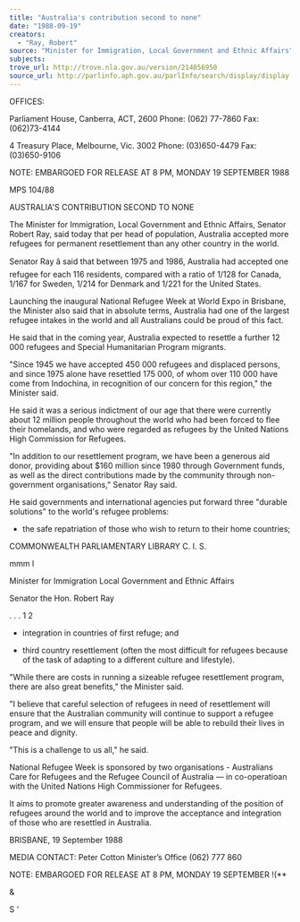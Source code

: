 ```yaml
---
title: "Australia's contribution second to none"
date: "1988-09-19"
creators:
  - "Ray, Robert"
source: "Minister for Immigration, Local Government and Ethnic Affairs"
subjects:
trove_url: http://trove.nla.gov.au/version/214056950
source_url: http://parlinfo.aph.gov.au/parlInfo/search/display/display.w3p;query=Id%3A%22media/pressrel/HPR08017545%22
---
```


 OFFICES:

 Parliament House,  Canberra, ACT, 2600  Phone: (062) 77-7860  Fax: (062)73-4144

 4 Treasury Place,  Melbourne, Vic. 3002  Phone: (03)650-4479  Fax: (03)650-9106

 NOTE: EMBARGOED FOR RELEASE AT 8 PM, MONDAY 19 SEPTEMBER 1988 

 MPS 104/88

 AUSTRALIA'S CONTRIBUTION SECOND TO NONE

 The Minister for Immigration,  Local Government and Ethnic  Affairs,  Senator Robert Ray, said today that per head of  population, Australia accepted more refugees for permanent  resettlement than any other country in the world.

 Senator Ray â said that between 1975 and 1986, Australia had  accepted one refugee for each 116 residents, compared with a  ratio of 1/128 for Canada, 1/167 for Sweden, 1/214 for Denmark  and 1/221 for the United States.

 Launching the inaugural National Refugee Week at World Expo in  Brisbane, the Minister also said that in absolute terms,   Australia had one of the largest refugee intakes in the world and  all Australians could be proud of this fact.

 He said that in the coming year, Australia expected to resettle a  further 12 000 refugees and Special Humanitarian Program  migrants.

 "Since 1945 we have accepted 450 000 refugees and displaced  persons,  and since 1975 alone have resettled 175 000, of whom  over 110 000 have come from Indochina, in recognition of our  concern for this region," the Minister said.

 He said it was a serious indictment of our age that there were  currently about 12 million people throughout the world who had  been forced to flee their homelands,  and who were regarded as  refugees by the United Nations High Commission for Refugees.

 "In addition to our resettlement program, we have been a generous  aid donor, providing about $160 million since 1980 through  Government funds,  as well as the direct contributions made by the  community through non-government organisations," Senator Ray  said.

 He said governments and international agencies put forward three  "durable solutions" to the world's refugee problems:

 - the safe repatriation of those who wish to return to their home  countries;

 COMMONWEALTH   PARLIAMENTARY LIBRARY  C. I. S.

 mmm l

 Minister for  Immigration  Local Government  and Ethnic Affairs

 Senator the Hon. Robert Ray

 . . . 1 2

 - integration in countries of first refuge; and

 - third country resettlement (often the most difficult for  refugees because of the task of adapting to a different culture  and lifestyle).

 "While there are costs in running a sizeable refugee resettlement  program, there are also great benefits," the Minister said.

 "I believe that careful selection of refugees in need of  resettlement will ensure that the Australian community will  continue to support a refugee program, and we will ensure that  people will be able to rebuild their lives in peace and dignity.

 "This is a challenge to us all," he said.

 National Refugee Week is sponsored by two organisations -­ Australians Care for Refugees and the Refugee Council of  Australia —  in co-operatioan with the United Nations High  Commissioner for Refugees.

 It aims to promote greater awareness and understanding of the  position of refugees around the world and to improve the  acceptance and integration of those who are resettled in  Australia.

 BRISBANE, 19 September 1988

 MEDIA CONTACT: Peter Cotton Minister’s Office  (062) 777 860

 NOTE: EMBARGOED FOR RELEASE AT 8 PM, MONDAY 19 SEPTEMBER !(**

 &

 S '

